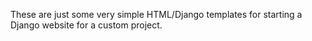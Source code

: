 These are just some very simple HTML/Django templates for starting a Django website for a custom project.
